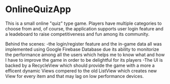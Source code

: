 # OnlineQuizApp

This is a small online "quiz" type game. Players have multiple categories to choose from and, of course, the application supports user login feature and a leadeboard to raise competitiveness and fun among its community. 

Behind the scenes:
    -the login/register feature and the in-game data all was implemented using Google Firebase Database due its ability to monitorize the performance among all the users which helps me to know what and how I have to improve the game in order to be delightful for its players 
    -The UI is backed by a RecycleView which should provide the game with a more a efficent dynamic Views compered to the old ListView which creates new View for every item and that may lag on low performance devices.
    

